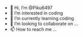 - 👋 Hi, I’m @Piku6497
- 👀 I’m interested in coding 
- 🌱 I’m currently learning coding 
- 💞️ I’m looking to collaborate on ...
- 📫 How to reach me ...

<!---
Piku6497/Piku6497 is a ✨ special ✨ repository because its `README.md` (this file) appears on your GitHub profile.
You can click the Preview link to take a look at your changes.
--->
